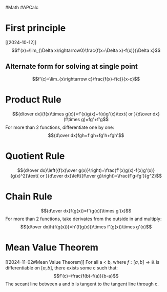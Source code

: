 #Math
#APCalc
# First principle
[[2024-10-12]]
$$f'(x)=\lim_{\Delta x\rightarrow0}\frac{f(x+\Delta x)-f(x)}{\Delta x}$$
## Alternate form for solving at single point
$$f'(c)=\lim_{x\rightarrow c}\frac{f(x)-f(c)}{x-c}$$
# Product Rule
$${d\over dx}(f(x)\times g(x))=f'(x)g(x)+f(x)g'(x)\text{ or }{d\over dx}(f\times g)=fg'+f'g$$
For more than 2 functions, differentiate one by one:$${d\over dx}fgh=f'gh+fg'h+fgh'$$
# Quotient Rule
$${d\over dx}\left({f(x)\over g(x)}\right)=\frac{f'(x)g(x)-f(x)g'(x)}{g(x)^2}\text{ or }{d\over dx}\left({f\over g}\right)=\frac{f'g-fg'}{g^2}$$
# Chain Rule
$${d\over dx}f(g(x))=f'(g(x))\times g'(x)$$
For more than 2 functions, take derivates from the outside in and multiply:$${d\over dx}h(f(g(x)))=h'(f(g(x)))\times f'(g(x))\times g'(x)$$
# Mean Value Theorem
[[2024-11-02#Mean Value Theorem]]
For all a < b, where $f: [a,b] \rightarrow\mathbb{R}$ is differentiable on $[a,b]$, there exists some c such that:$$f'(c)=\frac{f(b)-f(a)}{b-a}$$The secant line between a and b is tangent to the tangent line through c.
